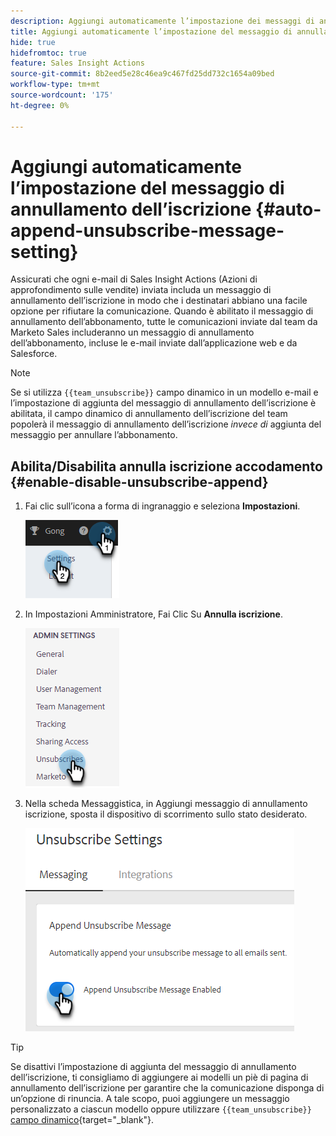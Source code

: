 ```yaml
---
description: Aggiungi automaticamente l’impostazione dei messaggi di annullamento dell’abbonamento - Documentazione di Marketo - Documentazione del prodotto
title: Aggiungi automaticamente l’impostazione del messaggio di annullamento dell’iscrizione
hide: true
hidefromtoc: true
feature: Sales Insight Actions
source-git-commit: 8b2eed5e28c46ea9c467fd25dd732c1654a09bed
workflow-type: tm+mt
source-wordcount: '175'
ht-degree: 0%

---
```


# Aggiungi automaticamente l’impostazione del messaggio di annullamento dell’iscrizione {#auto-append-unsubscribe-message-setting}

Assicurati che ogni e-mail di Sales Insight Actions (Azioni di approfondimento sulle vendite) inviata includa un messaggio di annullamento dell’iscrizione in modo che i destinatari abbiano una facile opzione per rifiutare la comunicazione. Quando è abilitato il messaggio di annullamento dell’abbonamento, tutte le comunicazioni inviate dal team da Marketo Sales includeranno un messaggio di annullamento dell’abbonamento, incluse le e-mail inviate dall’applicazione web e da Salesforce.

>[!NOTE]
>
>Se si utilizza `{{team_unsubscribe}}` campo dinamico in un modello e-mail e l’impostazione di aggiunta del messaggio di annullamento dell’iscrizione è abilitata, il campo dinamico di annullamento dell’iscrizione del team popolerà il messaggio di annullamento dell’iscrizione _invece di_ aggiunta del messaggio per annullare l’abbonamento.

## Abilita/Disabilita annulla iscrizione accodamento {#enable-disable-unsubscribe-append}

1. Fai clic sull’icona a forma di ingranaggio e seleziona **Impostazioni**.

   ![](assets/auto-append-unsubscribe-message-setting-1.png)

1. In Impostazioni Amministratore, Fai Clic Su **Annulla iscrizione**.

   ![](assets/auto-append-unsubscribe-message-setting-2.png)

1. Nella scheda Messaggistica, in Aggiungi messaggio di annullamento iscrizione, sposta il dispositivo di scorrimento sullo stato desiderato.

   ![](assets/auto-append-unsubscribe-message-setting-3.png)

>[!TIP]
>
>Se disattivi l’impostazione di aggiunta del messaggio di annullamento dell’iscrizione, ti consigliamo di aggiungere ai modelli un piè di pagina di annullamento dell’iscrizione per garantire che la comunicazione disponga di un’opzione di rinuncia. A tale scopo, puoi aggiungere un messaggio personalizzato a ciascun modello oppure utilizzare `{{team_unsubscribe}}` [campo dinamico](/help/marketo/product-docs/marketo-sales-insight/actions/templates/dynamic-fields.md){target="_blank"}.
